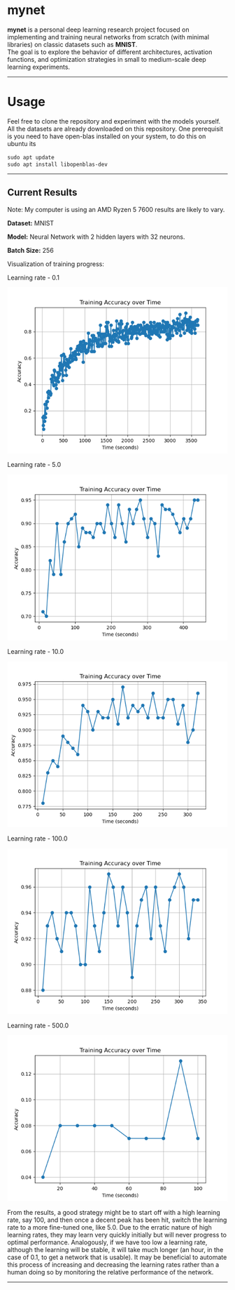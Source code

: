 # mynet

**mynet** is a personal deep learning research project focused on implementing and training neural networks from scratch (with minimal libraries) on classic datasets such as **MNIST**.  
The goal is to explore the behavior of different architectures, activation functions, and optimization strategies in small to medium-scale deep learning experiments.

---
# Usage

Feel free to clone the repository and experiment with the models yourself. All the datasets are already downloaded on this repository.
One prerequisit is you need to have open-blas installed on your system, to do this on ubuntu its

```
sudo apt update
sudo apt install libopenblas-dev
```

---

## Current Results

Note: My computer is using an AMD Ryzen 5 7600 results are likely to vary. 

**Dataset:** MNIST  

**Model:** Neural Network with 2 hidden layers with 32 neurons.

**Batch Size:** 256

Visualization of training progress:  

Learning rate - 0.1

![MNIST Training Curve](images/Figure_1.png)

Learning rate - 5.0

![MNIST Training Curve](images/Figure_2.png)

Learning rate - 10.0

![MNIST Training Curve](images/Figure_3.png)

Learning rate - 100.0

![MNIST Training Curve](images/Figure_4.png)

Learning rate - 500.0

![MNIST Training Curve](images/Figure_5.png)

From the results, a good strategy might be to start off with a high learning rate, say 100, and then once a decent peak has been hit, switch the learning rate to a more fine-tuned one, like 5.0. Due to the erratic nature of high learning rates, they may learn very quickly initially but will never progress to optimal performance. Analogously, if we have too low a learning rate, although the learning will be stable, it will take much longer (an hour, in the case of 0.1, to get a network that is usable). It may be beneficial to automate this process of increasing and decreasing the learning rates rather than a human doing so by monitoring the relative performance of the network.

---


